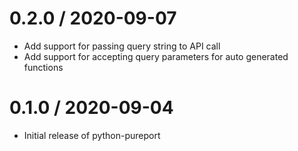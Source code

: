0.2.0 / 2020-09-07
==================

  * Add support for passing query string to API call
  * Add support for accepting query parameters for auto generated functions

0.1.0 / 2020-09-04
==================

  * Initial release of python-pureport
